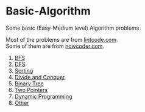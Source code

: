 # Basic-Algorithm

Some basic (Easy-Medium level) Algorithm problems

Most of the problems are from [lintcode.com](https://www.lintcode.com).  
Some of them are from [nowcoder.com](https://www.nowcoder.com).

1. [BFS](https://github.com/JakeMa2017/Basic-Algorithm-from-LintCode.com/tree/master/BFS)
2. [DFS](https://github.com/JakeMa2017/Basic-Algorithm-from-LintCode.com/tree/master/DFS)
3. [Sorting](https://github.com/JakeMa2017/Basic-Algorithm-from-LintCode.com/tree/master/Sorting)
3. [Divide and Conquer](https://github.com/JakeMa2017/Basic-Algorithm-from-LintCode.com/tree/master/Divide%20and%20Conquer)
4. [Binary Tree](https://github.com/JakeMa2017/Basic-Algorithm-from-LintCode.com/tree/master/Binary%20Tree)
5. [Two Pointers](https://github.com/JakeMa2017/Basic-Algorithm-from-LintCode.com/tree/master/Two%20Pointers)
6. [Dynamic Programming](https://github.com/JakeMa2017/Basic-Algorithm-from-LintCode.com/tree/master/Dynamic%20Programming)
7. [Other](https://github.com/JakeMa2017/Basic-Algorithm-from-LintCode.com/tree/master/Other)

